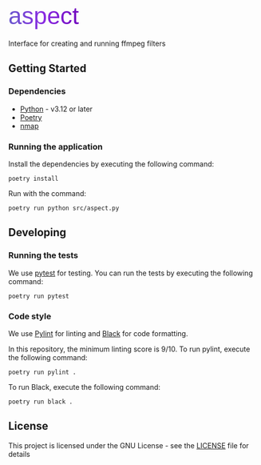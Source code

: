# <span class="title-gradient">aspect</span>
Interface for creating and running ffmpeg filters

## Getting Started
### Dependencies
- [Python](https://www.python.org/) - v3.12 or later
- [Poetry](https://python-poetry.org/)
- [nmap](https://nmap.org/)

### Running the application
Install the dependencies by executing the following command:
```shell
poetry install
```

Run with the command:
```shell
poetry run python src/aspect.py
```


## Developing
### Running the tests
We use [pytest](https://docs.pytest.org/en/stable/) for testing. You can run the tests by executing the following command:
```
poetry run pytest
```

### Code style
We use [Pylint](https://pypi.org/project/pylint/) for linting and [Black](https://github.com/psf/black) for code formatting.

In this repository, the minimum linting score is 9/10. To run pylint, execute the following command:
```shell
poetry run pylint .
```

To run Black, execute the following command:
```shell
poetry run black .
```


## License
This project is licensed under the GNU License - see the [LICENSE](LICENSE) file for details


<link href="https://fonts.googleapis.com/css2?family=WDXL+Lubrifont+TC&display=swap" rel="stylesheet" />

<style>
    .title-gradient {
        background: linear-gradient(90deg, #6a5acd, #8a2be2, #730bbf);
        -webkit-background-clip: text;
        -webkit-text-fill-color: transparent;
        color: transparent;
        display: inline-block;
        font-family: "WDXL Lubrifont TC", sans-serif;
        font-weight: 400;
        font-style: normal;
        font-size: xxx-large;
        margin: 0;
    }
</style>
